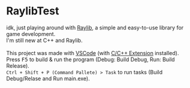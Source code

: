 # RaylibTest
idk, just playing around with [Raylib](https://www.raylib.com/), a simple and easy-to-use library for game development.\
I'm still new at C++ and Raylib.\
\
This project was made with [VSCode](https://code.visualstudio.com/) (with [C/C++ Extension](https://code.visualstudio.com/docs/languages/cpp) installed).\
Press <kbd>F5</kbd> to build & run the program (Debug: Build Debug, Run: Build Release).\
`Ctrl + Shift + P (Command Pallete) > Task` to run tasks (Build Debug/Relase and Run main.exe).